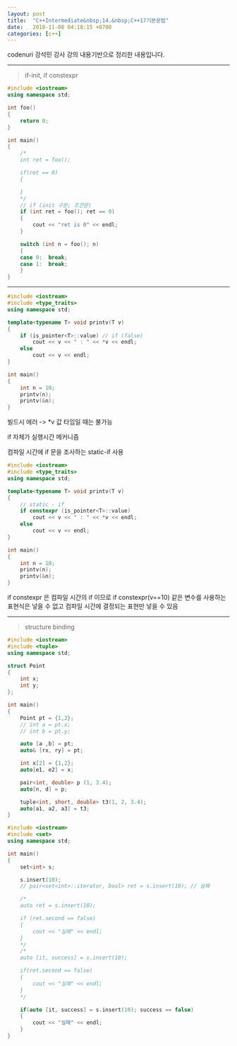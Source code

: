 ```yaml
---
layout: post
title:  "C++Intermediate&nbsp;14.&nbsp;C++17기본문법"
date:   2018-11-08 04:18:15 +0700
categories: [c++]
---
```


codenuri 강석민 강사 강의 내용기반으로 정리한 내용입니다.

---

> if-init, if constexpr

```cpp
#include <iostream>
using namespace std;

int foo()
{
    return 0;
}

int main()
{
    /*
    int ret = foo();

    if(ret == 0)
    {

    }
    */
    // if (init 구문; 조건문)
    if (int ret = foo(); ret == 0)
    {
        cout << "ret is 0" << endl;
    }

    switch (int n = foo(); n)
    {
    case 0:  break;
    case 1:  break;
    }
}
```

---

``` cpp
#include <iostream>
#include <type_traits>
using namespace std;

template<typename T> void printv(T v)
{
    if (is_pointer<T>::value) // if (false)
        cout << v << " : " << *v << endl;
    else
        cout << v << endl;
}

int main()
{
    int n = 10;
    printv(n);
    printv(&n);
}
```

빌드시 에러 -> *v 값 타임일 때는 불가능

if 자체가 실행시간 메커니즘

컴파일 시간에 if 문을 조사하는 static-if 사용

``` cpp
#include <iostream>
#include <type_traits>
using namespace std;

template<typename T> void printv(T v)
{
    // static - if
    if constexpr (is_pointer<T>::value)
        cout << v << " : " << *v << endl;
    else
        cout << v << endl;
}

int main()
{
    int n = 10;
    printv(n);
    printv(&n);
}
```

if constexpr 은 컴파일 시간의 if 이므로 if constexpr(v==10) 같은 변수를 사용하는 표현식은 넣을 수 없고 컴파일 시간에 결정되는 표현만 넣을 수 있음

---

> structure binding

``` cpp
#include <iostream>
#include <tuple>
using namespace std;

struct Point
{
    int x;
    int y;
};

int main()
{
    Point pt = {1,2};
    // int a = pt.x;
    // int b = pt.y;

    auto [a ,b] = pt;
    auto& [rx, ry] = pt;

    int x[2] = {1,2};
    auto[e1, e2] = x;

    pair<int, double> p (1, 3.4);
    auto[n, d] = p;

    tuple<int, short, double> t3(1, 2, 3.4);
    auto[a1, a2, a3] = t3;
}
```

``` cpp
#include <iostream>
#include <set>
using namespace std;

int main()
{
    set<int> s;

    s.insert(10);
    // pair<set<int>::iterator, bool> ret = s.insert(10); // 실패

    /*
    auto ret = s.insert(10);

    if (ret.second == false)
    {
        cout << "실패" << endl;
    }
    */
    /*
    auto [it, success] = s.insert(10);

    if(ret.second == false)
    {
        cout << "실패" << endl;
    }
    */

    if(auto [it, success] = s.insert(10); success == false)
    {
        cout << "실패" << endl;
    }
}
```
